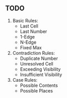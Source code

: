 ## TODO

1. Basic Rules:
    - Last Cell
    - Last Number
    - 1-Edge
    - N-Edge
    - Fixed Max
2. Contradiction Rules:
    - Duplicate Number
    - Unresolved Cell
    - Exceeding Visibility
    - Insufficient Visibility
3. Case Rules:
    - Possible Contents
    - Possible Places
